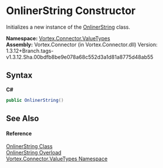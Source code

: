 # OnlinerString Constructor 
 

Initializes a new instance of the <a href="T_Vortex_Connector_ValueTypes_OnlinerString.md">OnlinerString</a> class.

**Namespace:**&nbsp;<a href="N_Vortex_Connector_ValueTypes.md">Vortex.Connector.ValueTypes</a><br />**Assembly:**&nbsp;Vortex.Connector (in Vortex.Connector.dll) Version: 1.3.12+Branch.tags-v1.3.12.Sha.00bdfb8be9e078a68c552d3a1d81a8775d48ab55

## Syntax

**C#**<br />
``` C#
public OnlinerString()
```


## See Also


#### Reference
<a href="T_Vortex_Connector_ValueTypes_OnlinerString.md">OnlinerString Class</a><br /><a href="Overload_Vortex_Connector_ValueTypes_OnlinerString__ctor.md">OnlinerString Overload</a><br /><a href="N_Vortex_Connector_ValueTypes.md">Vortex.Connector.ValueTypes Namespace</a><br />